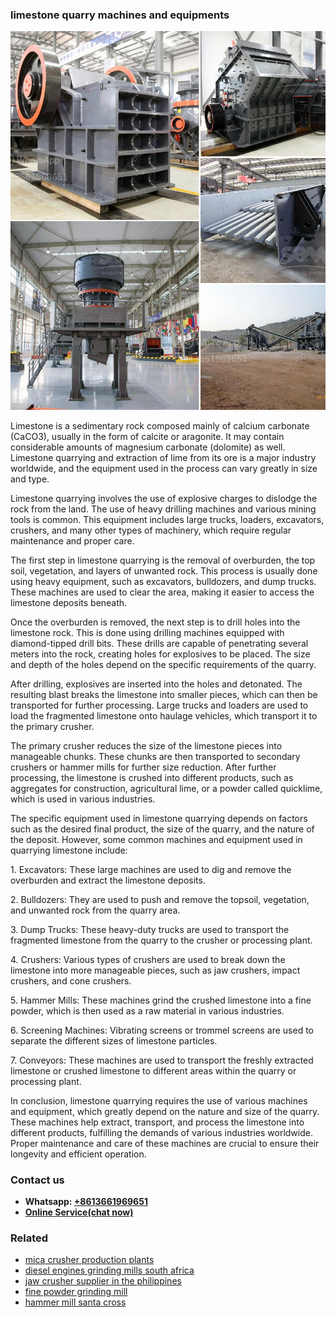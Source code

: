 <h3>limestone quarry machines and equipments</h3><img src='1708663325.jpg' alt=''><p>Limestone is a sedimentary rock composed mainly of calcium carbonate (CaCO3), usually in the form of calcite or aragonite. It may contain considerable amounts of magnesium carbonate (dolomite) as well. Limestone quarrying and extraction of lime from its ore is a major industry worldwide, and the equipment used in the process can vary greatly in size and type.</p><p>Limestone quarrying involves the use of explosive charges to dislodge the rock from the land. The use of heavy drilling machines and various mining tools is common. This equipment includes large trucks, loaders, excavators, crushers, and many other types of machinery, which require regular maintenance and proper care.</p><p>The first step in limestone quarrying is the removal of overburden, the top soil, vegetation, and layers of unwanted rock. This process is usually done using heavy equipment, such as excavators, bulldozers, and dump trucks. These machines are used to clear the area, making it easier to access the limestone deposits beneath.</p><p>Once the overburden is removed, the next step is to drill holes into the limestone rock. This is done using drilling machines equipped with diamond-tipped drill bits. These drills are capable of penetrating several meters into the rock, creating holes for explosives to be placed. The size and depth of the holes depend on the specific requirements of the quarry.</p><p>After drilling, explosives are inserted into the holes and detonated. The resulting blast breaks the limestone into smaller pieces, which can then be transported for further processing. Large trucks and loaders are used to load the fragmented limestone onto haulage vehicles, which transport it to the primary crusher.</p><p>The primary crusher reduces the size of the limestone pieces into manageable chunks. These chunks are then transported to secondary crushers or hammer mills for further size reduction. After further processing, the limestone is crushed into different products, such as aggregates for construction, agricultural lime, or a powder called quicklime, which is used in various industries.</p><p>The specific equipment used in limestone quarrying depends on factors such as the desired final product, the size of the quarry, and the nature of the deposit. However, some common machines and equipment used in quarrying limestone include:</p><p>1. Excavators: These large machines are used to dig and remove the overburden and extract the limestone deposits.</p><p>2. Bulldozers: They are used to push and remove the topsoil, vegetation, and unwanted rock from the quarry area.</p><p>3. Dump Trucks: These heavy-duty trucks are used to transport the fragmented limestone from the quarry to the crusher or processing plant.</p><p>4. Crushers: Various types of crushers are used to break down the limestone into more manageable pieces, such as jaw crushers, impact crushers, and cone crushers.</p><p>5. Hammer Mills: These machines grind the crushed limestone into a fine powder, which is then used as a raw material in various industries.</p><p>6. Screening Machines: Vibrating screens or trommel screens are used to separate the different sizes of limestone particles.</p><p>7. Conveyors: These machines are used to transport the freshly extracted limestone or crushed limestone to different areas within the quarry or processing plant.</p><p>In conclusion, limestone quarrying requires the use of various machines and equipment, which greatly depend on the nature and size of the quarry. These machines help extract, transport, and process the limestone into different products, fulfilling the demands of various industries worldwide. Proper maintenance and care of these machines are crucial to ensure their longevity and efficient operation.</p><h3>Contact us</h3><ul><li><strong>Whatsapp:&nbsp;<a href="https://wa.me/8613661969651">+8613661969651</a></strong></li><li><a href="https://swt.shibang-china.com/?git&amp;zhl&amp;limestone quarry machines and equipments"><strong>Online Service(chat now)</strong></a></li></ul><h3>Related</h3><ul><li><a href='mica crusher production plants.md'>mica crusher production plants</a></li><li><a href='diesel engines grinding mills south africa.md'>diesel engines grinding mills south africa</a></li><li><a href='jaw crusher supplier in the philippines.md'>jaw crusher supplier in the philippines</a></li><li><a href='fine powder grinding mill.md'>fine powder grinding mill</a></li><li><a href='hammer mill santa cross.md'>hammer mill santa cross</a></li></ul>